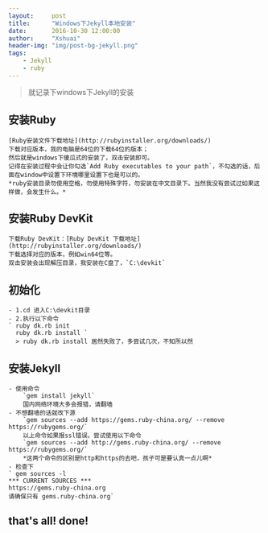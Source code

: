```yaml
---
layout:     post
title:      "Windows下Jekyll本地安装"
date:       2016-10-30 12:00:00
author:     "Xshuai"
header-img: "img/post-bg-jekyll.png"
tags:
    - Jekyll
    - ruby
---
```


> 就记录下windows下Jekyll的安装

## 安装Ruby 
    [Ruby安装文件下载地址](http://rubyinstaller.org/downloads/)
    下载对应版本，我的电脑是64位的下载64位的版本；
    然后就是windows下傻瓜式的安装了，双击安装即可。
    记得在安装过程中会让你勾选`Add Ruby executables to your path`，不勾选的话，后面在window中设置下环境哪里设置下也是可以的。
    *ruby安装目录勿使用空格，勿使用特殊字符，勿安装在中文目录下。当然我没有尝试过如果这样做，会发生什么。*
## 安装Ruby DevKit
    下载Ruby DevKit：[Ruby DevKit 下载地址] (http://rubyinstaller.org/downloads/)
    下载选择对应的版本，例如win64位等。
    双击安装会出现解压目录，我安装在C盘了，`C:\devkit`
## 初始化
    - 1.cd 进入C:\devkit目录
    - 2.执行以下命令
    ` ruby dk.rb init
      ruby dk.rb install `
      > ruby dk.rb install 居然失败了，多尝试几次，不知所以然
## 安装Jekyll
    - 使用命令
        `gem install jekyll`
        国内网络环境大多会报错，请翻墙
    - 不想翻墙的话就改下源
        `gem sources --add https://gems.ruby-china.org/ --remove https://rubygems.org/`
        以上命令如果报ssl错误。尝试使用以下命令
        `gem sources --add http://gems.ruby-china.org/ --remove https://rubygems.org/`
        *这两个命令的区别是http和https的去吧，孩子可是要认真一点儿啊*
    - 检查下
    ` gem sources -l
    *** CURRENT SOURCES ***
    https://gems.ruby-china.org
    请确保只有 gems.ruby-china.org`

## that's all! done!